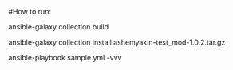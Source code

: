 #How to run:

ansible-galaxy collection build

ansible-galaxy collection install ashemyakin-test_mod-1.0.2.tar.gz

ansible-playbook sample.yml -vvv
